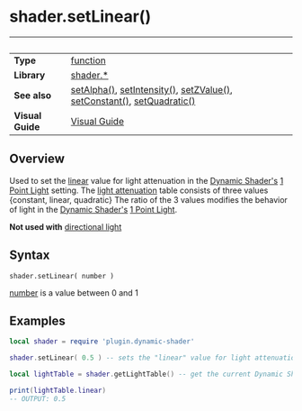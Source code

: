# shader.setLinear()

|                      | &nbsp; 
| -------------------- | ---------------------------------------------------------------
| __Type__             | [function](http://docs.coronalabs.com/api/type/Function.html)
| __Library__          | [shader.*](README.md)
| __See also__         | [setAlpha()](setAlpha.markdown), [setIntensity()](setIntensity.markdown), [setZValue()](setZValue.markdown), [setConstant()](setConstant.markdown), [setQuadratic()](setQuadratic.markdown)
| __Visual Guide__     | [Visual Guide](http://dynamicshader.com/)


## Overview

Used to set the [linear](https://developer.valvesoftware.com/wiki/Constant-Linear-Quadratic_Falloff#Linear_Attenuation) value for light attenuation in the [Dynamic Shader's](README.md) [1 Point Light](https://docs.coronalabs.com/guide/graphics/effects.html#composite.normalmapwith1pointlight) setting.
The [light attenuation](https://developer.valvesoftware.com/wiki/Constant-Linear-Quadratic_Falloff) table consists of three values {constant, linear, quadratic}
The ratio of the 3 values modifies the behavior of light in the [Dynamic Shader's](README.md) [1 Point Light](https://docs.coronalabs.com/guide/graphics/effects.html#composite.normalmapwith1pointlight).

__Not used with__  [directional light](https://docs.coronalabs.com/guide/graphics/effects.html#composite.normalmapwith1dirlight)


## Syntax

	shader.setLinear( number )

[number](https://docs.coronalabs.com/api/type/Number.html) is a value between 0 and 1

## Examples

``````lua
local shader = require 'plugin.dynamic-shader'

shader.setLinear( 0.5 ) -- sets the "linear" value for light attenuation in the Dynamic Shader's 1 Point Light setting

local lightTable = shader.getLightTable() -- get the current Dynamic Shader values

print(lightTable.linear)
-- OUTPUT: 0.5


``````
